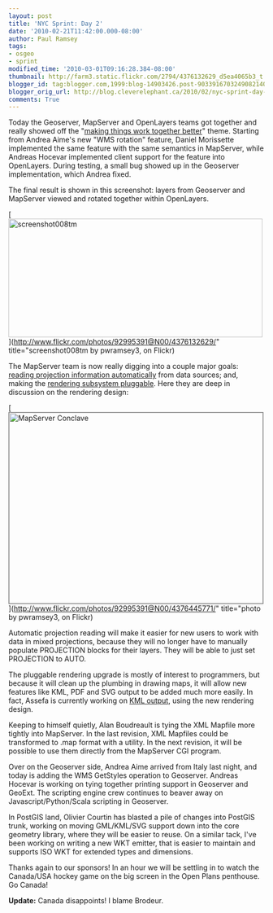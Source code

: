 ```yaml
---
layout: post
title: 'NYC Sprint: Day 2'
date: '2010-02-21T11:42:00.000-08:00'
author: Paul Ramsey
tags:
- osgeo
- sprint
modified_time: '2010-03-01T09:16:28.384-08:00'
thumbnail: http://farm3.static.flickr.com/2794/4376132629_d5ea4065b3_t.jpg
blogger_id: tag:blogger.com,1999:blog-14903426.post-9033916703249082140
blogger_orig_url: http://blog.cleverelephant.ca/2010/02/nyc-sprint-day-2.html
comments: True
---
```


Today the Geoserver, MapServer and OpenLayers teams got together and really showed off the "[making things work together better](http://wiki.osgeo.org/wiki/New_York_Code_Sprint_2010_Agenda)" theme. Starting from Andrea Aime's new "WMS rotation" feature, Daniel Morissette implemented the same feature with the same semantics in MapServer, while Andreas Hocevar implemented client support for the feature into OpenLayers. During testing, a small bug showed up in the Geoserver implementation, which Andrea fixed. 

The final result is shown in this screenshot: layers from Geoserver and MapServer viewed and rotated together within OpenLayers.

[<img src="http://farm3.static.flickr.com/2794/4376132629_d5ea4065b3.jpg" width="500" height="233" alt="screenshot008tm" />](http://www.flickr.com/photos/92995391@N00/4376132629/" title="screenshot008tm by pwramsey3, on Flickr)

The MapServer team is now really digging into a couple major goals: [reading projection information automatically](http://mapserver.org/development/rfc/ms-rfc-37.html) from data sources; and, making the [rendering subsystem pluggable](http://trac.osgeo.org/mapserver/wiki/RenderingPluginStatus). Here they are deep in discussion on the rendering design:

[<img src="http://farm5.static.flickr.com/4044/4376445771_036bc5344a.jpg" width="500" height="375" alt="MapServer Conclave"  style="border: solid 1px #777;" />](http://www.flickr.com/photos/92995391@N00/4376445771/" title="photo by pwramsey3, on Flickr)

Automatic projection reading will make it easier for new users to work with data in mixed projections, because they will no longer have to manually populate PROJECTION blocks for their layers. They will be able to just set PROJECTION to AUTO.

The pluggable rendering upgrade is mostly of interest to programmers, but because it will clean up the plumbing in drawing maps, it will allow new features like KML, PDF and SVG output to be added much more easily. In fact, Assefa is currently working on [KML output](http://mapserver.org/development/rfc/ms-rfc-58.html), using the new rendering design.

Keeping to himself quietly, Alan Boudreault is tying the XML Mapfile more tightly into MapServer. In the last revision, XML Mapfiles could be transformed to .map format with a utility. In the next revision, it will be possible to use them directly from the MapServer CGI program.

Over on the Geoserver side, Andrea Aime arrived from Italy last night, and today is adding the WMS GetStyles operation to Geoserver. Andreas Hocevar is working on tying together printing support in Geoserver and GeoExt. The scripting engine crew continues to beaver away on Javascript/Python/Scala scripting in Geoserver.

In PostGIS land, Olivier Courtin has blasted a pile of changes into PostGIS trunk, working on moving GML/KML/SVG support down into the core geometry library, where they will be easier to reuse. On a similar tack, I've been working on writing a new WKT emitter, that is easier to maintain and supports ISO WKT for extended types and dimensions.

Thanks again to our sponsors! In an hour we will be settling in to watch the Canada/USA hockey game on the big screen in the Open Plans penthouse. Go Canada!

**Update:** Canada disappoints! I blame Brodeur.

